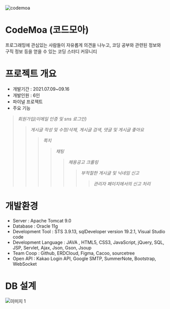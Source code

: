 ![codemoa](https://user-images.githubusercontent.com/75484965/135121178-e895d16f-deaa-499b-b967-c1037ad7b97e.png)

# CodeMoa (코드모아)
프로그래밍에 관심있는 사람들이 자유롭게 의견을 나누고, 코딩 공부와 관련된 정보와 구직 정보 등을 얻을 수 있는 코딩 스터디 커뮤니티

# 프로젝트 개요
* 개발기간 : 2021.07.09~09.16
* 개발인원 : 6인
* 파이널 프로젝트
* 주요 기능
 >*회원가입(이메일 인증 및 sns 로그인)*
 >>*게시글 작성 및 수정/삭제, 게시글 검색, 댓글 및 게시글 좋아요*
 >>>*쪽지*
 >>>>*채팅*
 >>>>>*채용공고 크롤링*
 >>>>>>*부적절한 게시글 및 닉네임 신고*
 >>>>>>>*관리자 페이지에서의 신고 처리*

# 개발환경
- Server : Apache Tomcat 9.0
- Database : Oracle 11g
- Development Tool : STS  3.9.13, sqlDeveloper version 19.2.1, Visual Studio code
- Development Language :  JAVA , HTML5, CSS3, JavaScript, jQuery, SQL, JSP, Servlet, Ajax, Json, Gson, Jsoup
- Team Coop : Github, ERDCloud, Figma, Cacoo, sourcetree
- Open API : Kakao Login API, Google SMTP, SummerNote,  Bootstrap, WebSocket

# DB 설계
![이미지 1](https://user-images.githubusercontent.com/75484965/135120174-233ed6b1-63b7-488c-968c-5cbc12f0f63d.png)

#

